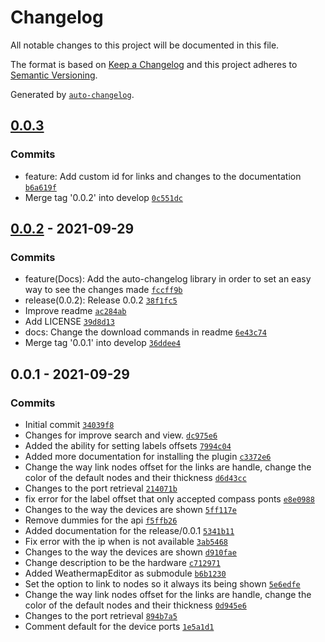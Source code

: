 # Changelog

All notable changes to this project will be documented in this file.

The format is based on [Keep a Changelog](https://keepachangelog.com/en/1.0.0/)
and this project adheres to [Semantic Versioning](https://semver.org/spec/v2.0.0.html).

Generated by [`auto-changelog`](https://github.com/CookPete/auto-changelog).

## [0.0.3](https://github.com/edgeuno/WeathermapEditor/compare/0.0.2...0.0.3)

### Commits

- feature: Add custom id for links and changes to the documentation [`b6a619f`](https://github.com/edgeuno/WeathermapEditor/commit/b6a619f543d752abbddb7760d955cf7bc39c7875)
- Merge tag '0.0.2' into develop [`0c551dc`](https://github.com/edgeuno/WeathermapEditor/commit/0c551dcd02309331972fe2253213e18a23441943)

## [0.0.2](https://github.com/edgeuno/WeathermapEditor/compare/0.0.1...0.0.2) - 2021-09-29

### Commits

- feature(Docs): Add the auto-changelog library in order to set an easy way to see the changes made [`fccff9b`](https://github.com/edgeuno/WeathermapEditor/commit/fccff9be5fbf43256de8098a6372112169dc57e6)
- release(0.0.2): Release 0.0.2 [`38f1fc5`](https://github.com/edgeuno/WeathermapEditor/commit/38f1fc5814581265887e7e7a0afe941e03418bc3)
- Improve readme [`ac284ab`](https://github.com/edgeuno/WeathermapEditor/commit/ac284ab03106829910ffddbd8314f5a6017f839b)
- Add LICENSE [`39d8d13`](https://github.com/edgeuno/WeathermapEditor/commit/39d8d1345d5f34d75155289ef2efd08396405535)
- docs: Change the download commands in readme [`6e43c74`](https://github.com/edgeuno/WeathermapEditor/commit/6e43c7449355be40f162c0757a7fecb4450f47a7)
- Merge tag '0.0.1' into develop [`36ddee4`](https://github.com/edgeuno/WeathermapEditor/commit/36ddee469a86ae86a557e9aa36de0f8369cba0f9)

## 0.0.1 - 2021-09-29

### Commits

- Initial commit [`34039f8`](https://github.com/edgeuno/WeathermapEditor/commit/34039f838cd38cf1a9d5a3341af5ddb54909070d)
- Changes for improve search and view. [`dc975e6`](https://github.com/edgeuno/WeathermapEditor/commit/dc975e67ba3141f1dc3f7614b739cc96f4f430f6)
- Added the ability for setting labels offsets [`7994c04`](https://github.com/edgeuno/WeathermapEditor/commit/7994c04cfad6f91ea2ff343ab129ed69aef6c3b6)
- Added more documentation for installing the plugin [`c3372e6`](https://github.com/edgeuno/WeathermapEditor/commit/c3372e66d60f8a2486b34114a1cc67d78f0a75ce)
- Change the way link nodes offset for the links are handle, change the color of the default nodes and their thickness [`d6d43cc`](https://github.com/edgeuno/WeathermapEditor/commit/d6d43cc9664ae0069a08357a002a4405af7899d0)
- Changes to the port retrieval [`214071b`](https://github.com/edgeuno/WeathermapEditor/commit/214071b0f69a9164afd5bd21f368819d6ef0f217)
- fix error for the label offset that only accepted compass ponts [`e8e0988`](https://github.com/edgeuno/WeathermapEditor/commit/e8e09880bd07cd5845bd6dbbd2010115aa97e956)
- Changes to the way the devices are shown [`5ff117e`](https://github.com/edgeuno/WeathermapEditor/commit/5ff117e138760e0fd67e7ab5116580d714d427b6)
- Remove dummies for the api [`f5ffb26`](https://github.com/edgeuno/WeathermapEditor/commit/f5ffb26a1c7732ed0463b35c9012189b21e4295f)
- Added documentation for the release/0.0.1 [`5341b11`](https://github.com/edgeuno/WeathermapEditor/commit/5341b11ef18ce81e248e305d42d7598a10306eac)
- Fix error with the ip when is not available [`3ab5468`](https://github.com/edgeuno/WeathermapEditor/commit/3ab5468077e3e462a7ad6e4ac5afddd24d340eb2)
- Changes to the way the devices are shown [`d910fae`](https://github.com/edgeuno/WeathermapEditor/commit/d910faea5e4725565788c7d8909a0da4bae4958b)
- Change description to be the hardware [`c712971`](https://github.com/edgeuno/WeathermapEditor/commit/c71297154a762a55bef37b976d09d93dbfe09281)
- Added WeathermapEditor as submodule [`b6b1230`](https://github.com/edgeuno/WeathermapEditor/commit/b6b123095ca17a291a7e4ec5265e8fc84a079e86)
- Set the option to link to nodes so it always its being shown [`5e6edfe`](https://github.com/edgeuno/WeathermapEditor/commit/5e6edfe596a43f6b61f036d7a20bf61d214c1405)
- Change the way link nodes offset for the links are handle, change the color of the default nodes and their thickness [`0d945e6`](https://github.com/edgeuno/WeathermapEditor/commit/0d945e6cccbea2c951b36276e94e8700d3a9c917)
- Changes to the port retrieval [`894b7a5`](https://github.com/edgeuno/WeathermapEditor/commit/894b7a5e35bb706a70bfd452ceef394d855ddf94)
- Comment default for the device ports [`1e5a1d1`](https://github.com/edgeuno/WeathermapEditor/commit/1e5a1d1cfb1e2cea15792e3c06734bf7ff859b4a)
